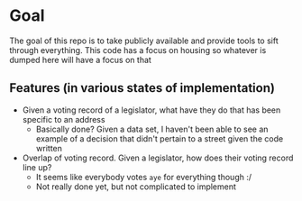 # Goal
The goal of this repo is to take publicly available and provide tools to sift
through everything. This code has a focus on housing so whatever is dumped here
will have a focus on that

## Features (in various states of implementation)
- Given a voting record of a legislator, what have they do that has been
  specific to an address
  - Basically done? Given a data set, I haven't been able to see an example of a
    decision that didn't pertain to a street given the code written
- Overlap of voting record. Given a legislator, how does their voting record line up?
  - It seems like everybody votes `aye` for everything though :/
  - Not really done yet, but not complicated to implement


